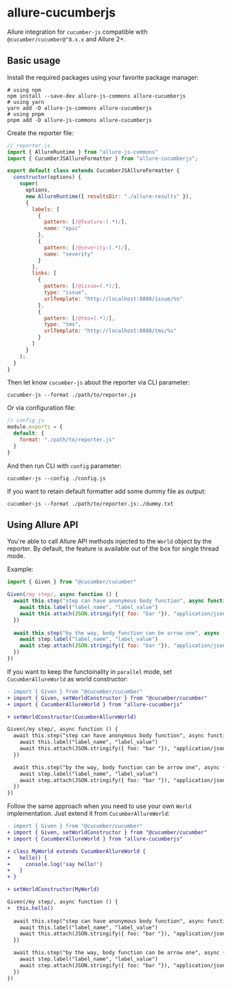 # allure-cucumberjs

Allure integration for `cucumber-js` compatible with `@cucumber/cucumber@^8.x.x` and Allure 2+.

## Basic usage

Install the required packages using your favorite package manager:

```shell
# using npm
npm install --save-dev allure-js-commons allure-cucumberjs
# using yarn
yarn add -D allure-js-commons allure-cucumberjs
# using pnpm
pnpm add -D allure-js-commons allure-cucumberjs
```

Create the reporter file:

```js
// reporter.js
import { AllureRuntime } from "allure-js-commons"
import { CucumberJSAllureFormatter } from "allure-cucumberjs";

export default class extends CucumberJSAllureFormatter {
  constructor(options) {
    super(
      options,
      new AllureRuntime({ resultsDir: "./allure-results" }),
      {
        labels: [
          {
            pattern: [/@feature:(.*)/],
            name: "epic"
          },
          {
            pattern: [/@severity:(.*)/],
            name: "severity"
          }
        ],
        links: [
          {
            pattern: [/@issue=(.*)/],
            type: "issue",
            urlTemplate: "http://localhost:8080/issue/%s"
          },
          {
            pattern: [/@tms=(.*)/],
            type: "tms",
            urlTemplate: "http://localhost:8080/tms/%s"
          }
        ]
      }
    );
  }
}
```

Then let know `cucumber-js` about the reporter via CLI parameter:

```shell
cucumber-js --format ./path/to/reporter.js
```

Or via configuration file:

```js
// config.js
module.exports = {
  default: {
    format: "./path/to/reporter.js"
  }
}
```

And then run CLI with `config` parameter:

```shell
cucumber-js --config ./config.js
```

If you want to retain default formatter add some dummy file as output:

```shell
cucumber-js --format ./path/to/reporter.js:./dummy.txt
```

## Using Allure API

You're able to call Allure API methods injected to the `World` object by the reporter.
By default, the feature is available out of the box for single thread mode.

Example:

```js
import { Given } from "@cucumber/cucumber"

Given(/my step/, async function () {
  await this.step("step can have anonymous body function", async function () {
    await this.label("label_name", "label_value") 
    await this.attach(JSON.stringify({ foo: "bar "}), "application/json")
  })
  
  await this.step("by the way, body function can be arrow one", async (step) => {
    await step.label("label_name", "label_value")
    await step.attach(JSON.stringify({ foo: "bar "}), "application/json")
  })
})
```

If you want to keep the functoinality in `parallel` mode, set `CucumberAllureWorld` as
world constructor:

```diff
- import { Given } from "@cucumber/cucumber"
+ import { Given, setWorldConstructor } from "@cucumber/cucumber"
+ import { CucumberAllureWorld } from "allure-cucumberjs"

+ setWorldConstructor(CucumberAllureWorld)

Given(/my step/, async function () {
  await this.step("step can have anonymous body function", async function () {
    await this.label("label_name", "label_value")
    await this.attach(JSON.stringify({ foo: "bar "}), "application/json")
  })

  await this.step("by the way, body function can be arrow one", async (step) => {
    await step.label("label_name", "label_value")
    await step.attach(JSON.stringify({ foo: "bar "}), "application/json")
  })
})
```

Follow the same approach when you need to use your own `World` implementation. Just extend it from
`CucumberAllureWorld`:

```diff
- import { Given } from "@cucumber/cucumber"
+ import { Given, setWorldConstructor } from "@cucumber/cucumber"
+ import { CucumberAllureWorld } from "allure-cucumberjs"

+ class MyWorld extends CucumberAllureWorld {
+   hello() {
+     console.log('say hello!')
+   }
+ }

+ setWorldConstructor(MyWorld)

Given(/my step/, async function () {
+  this.hello()
  
  await this.step("step can have anonymous body function", async function () {
    await this.label("label_name", "label_value")
    await this.attach(JSON.stringify({ foo: "bar "}), "application/json")
  })

  await this.step("by the way, body function can be arrow one", async (step) => {
    await step.label("label_name", "label_value")
    await step.attach(JSON.stringify({ foo: "bar "}), "application/json")
  })
})
```
